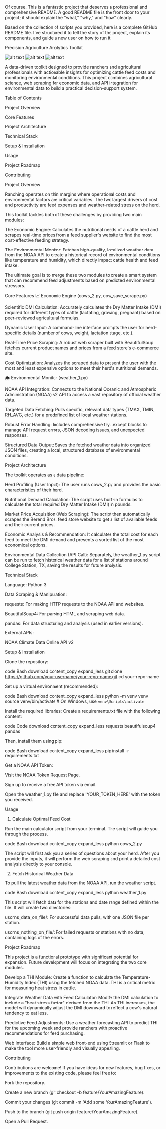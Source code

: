 Of course. This is a fantastic project that deserves a professional and comprehensive README. A good README file is the front door to your project; it should explain the "what," "why," and "how" clearly.

Based on the collection of scripts you provided, here is a complete GitHub README file. I've structured it to tell the story of the project, explain its components, and guide a new user on how to run it.

Precision Agriculture Analytics Toolkit

![alt text](https://img.shields.io/badge/Python-3.9+-blue?logo=python)
![alt text](https://img.shields.io/badge/Status-Work%20in%20Progress-yellow)
![alt text](https://img.shields.io/badge/License-MIT-green)

A data-driven toolkit designed to provide ranchers and agricultural professionals with actionable insights for optimizing cattle feed costs and monitoring environmental conditions. This project combines agricultural science, web scraping for economic data, and API integration for environmental data to build a practical decision-support system.

Table of Contents

Project Overview

Core Features

Project Architecture

Technical Stack

Setup & Installation

Usage

Project Roadmap

Contributing

Project Overview

Ranching operates on thin margins where operational costs and environmental factors are critical variables. The two largest drivers of cost and productivity are feed expenses and weather-related stress on the herd.

This toolkit tackles both of these challenges by providing two main modules:

The Economic Engine: Calculates the nutritional needs of a cattle herd and scrapes real-time prices from a feed supplier's website to find the most cost-effective feeding strategy.

The Environmental Monitor: Fetches high-quality, localized weather data from the NOAA API to create a historical record of environmental conditions like temperature and humidity, which directly impact cattle health and feed intake.

The ultimate goal is to merge these two modules to create a smart system that can recommend feed adjustments based on predicted environmental stressors.

Core Features
📈 Economic Engine (cows_2.py, cow_save_scrape.py)

Scientific DMI Calculation: Accurately calculates the Dry Matter Intake (DMI) required for different types of cattle (lactating, growing, pregnant) based on peer-reviewed agricultural formulas.

Dynamic User Input: A command-line interface prompts the user for herd-specific details (number of cows, weight, lactation stage, etc.).

Real-Time Price Scraping: A robust web scraper built with BeautifulSoup fetches current product names and prices from a feed store's e-commerce site.

Cost Optimization: Analyzes the scraped data to present the user with the most and least expensive options to meet their herd's nutritional demands.

🌦️ Environmental Monitor (weather_1.py)

NOAA API Integration: Connects to the National Oceanic and Atmospheric Administration (NOAA) v2 API to access a vast repository of official weather data.

Targeted Data Fetching: Pulls specific, relevant data types (TMAX, TMIN, RH_AVG, etc.) for a predefined list of local weather stations.

Robust Error Handling: Includes comprehensive try...except blocks to manage API request errors, JSON decoding issues, and unexpected responses.

Structured Data Output: Saves the fetched weather data into organized JSON files, creating a local, structured database of environmental conditions.

Project Architecture

The toolkit operates as a data pipeline:

Herd Profiling (User Input): The user runs cows_2.py and provides the basic characteristics of their herd.

Nutritional Demand Calculation: The script uses built-in formulas to calculate the total required Dry Matter Intake (DMI) in pounds.

Market Price Acquisition (Web Scraping): The script then automatically scrapes the Berend Bros. feed store website to get a list of available feeds and their current prices.

Economic Analysis & Recommendation: It calculates the total cost for each feed to meet the DMI demand and presents a sorted list of the most economical options.

Environmental Data Collection (API Call): Separately, the weather_1.py script can be run to fetch historical weather data for a list of stations around College Station, TX, saving the results for future analysis.

Technical Stack

Language: Python 3

Data Scraping & Manipulation:

requests: For making HTTP requests to the NOAA API and websites.

BeautifulSoup4: For parsing HTML and scraping web data.

pandas: For data structuring and analysis (used in earlier versions).

External APIs:

NOAA Climate Data Online API v2

Setup & Installation

Clone the repository:

code
Bash
download
content_copy
expand_less
git clone https://github.com/your-username/your-repo-name.git
cd your-repo-name

Set up a virtual environment (recommended):

code
Bash
download
content_copy
expand_less
python -m venv venv
source venv/bin/activate  # On Windows, use `venv\Scripts\activate`

Install the required libraries:
Create a requirements.txt file with the following content:

code
Code
download
content_copy
expand_less
requests
beautifulsoup4
pandas

Then, install them using pip:

code
Bash
download
content_copy
expand_less
pip install -r requirements.txt

Get a NOAA API Token:

Visit the NOAA Token Request Page.

Sign up to receive a free API token via email.

Open the weather_1.py file and replace 'YOUR_TOKEN_HERE' with the token you received.

Usage
1. Calculate Optimal Feed Cost

Run the main calculator script from your terminal. The script will guide you through the process.

code
Bash
download
content_copy
expand_less
python cows_2.py

The script will first ask you a series of questions about your herd. After you provide the inputs, it will perform the web scraping and print a detailed cost analysis directly to your console.

2. Fetch Historical Weather Data

To pull the latest weather data from the NOAA API, run the weather script.

code
Bash
download
content_copy
expand_less
python weather_1.py

This script will fetch data for the stations and date range defined within the file. It will create two directories:

uscrns_data_on_file/: For successful data pulls, with one JSON file per station.

uscrns_nothing_on_file/: For failed requests or stations with no data, containing logs of the errors.

Project Roadmap

This project is a functional prototype with significant potential for expansion. Future development will focus on integrating the two core modules.

Develop a THI Module: Create a function to calculate the Temperature-Humidity Index (THI) using the fetched NOAA data. THI is a critical metric for measuring heat stress in cattle.

Integrate Weather Data with Feed Calculator: Modify the DMI calculation to include a "heat stress factor" derived from the THI. As THI increases, the model will dynamically adjust the DMI downward to reflect a cow's natural tendency to eat less.

Predictive Feed Adjustments: Use a weather forecasting API to predict THI for the upcoming week and provide ranchers with proactive recommendations for feed purchasing.

Web Interface: Build a simple web front-end using Streamlit or Flask to make the tool more user-friendly and visually appealing.

Contributing

Contributions are welcome! If you have ideas for new features, bug fixes, or improvements to the existing code, please feel free to:

Fork the repository.

Create a new branch (git checkout -b feature/YourAmazingFeature).

Commit your changes (git commit -m 'Add some YourAmazingFeature').

Push to the branch (git push origin feature/YourAmazingFeature).

Open a Pull Request.
